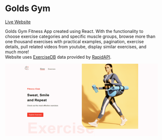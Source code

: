 Golds Gym
=========  

[Live Website](https://utkarsh-golds-gym.netlify.app/)

Golds Gym Fitness App created using React. With the functionality to choose exercise categories and specific muscle groups, browse more than one thousand exercises with practical examples, pagination, exercise details, pull related videos from youtube, display similar exercises, and much more!  
Website uses [ExerciseDB](https://rapidapi.com/justin-WFnsXH_t6/api/exercisedb/) data provided by [RapidAPI](https://rapidapi.com/hub).  

![Main Page](./assets/main-page.png)
